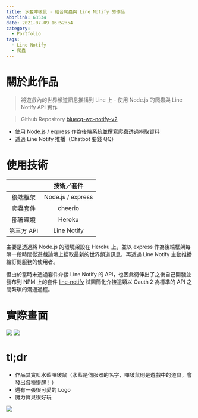 ```yaml
---
title: 水藍嗶啵鼠 - 結合爬蟲與 Line Notify 的作品
abbrlink: 63534
date: 2021-07-09 16:52:54
category:
  - Portfolio
tags:
  - Line Notify
  - 爬蟲
---
```


# 關於此作品

> 將遊戲內的世界頻道訊息推播到 Line 上 - 使用 Node.js 的爬蟲與 Line Notify API 實作

> Github Repository [bluecg-wc-notify-v2](https://github.com/DahisC/Amigo-TravelerMap)

- 使用 Node.js / express 作為後端系統並撰寫爬蟲透過撈取資料
- 透過 Line Notify 推播（Chatbot 要錢 QQ）

# 使用技術

|            |    技術／套件     |
| :--------: | :---------------: |
|  後端框架  | Node.js / express |
|  爬蟲套件  |      cheerio      |
|  部署環境  |      Heroku       |
| 第三方 API |    Line Notify    |

主要是透過將 Node.js 的環境架設在 Heroku 上，並以 express 作為後端框架每隔一段時間從遊戲論壇上撈取最新的世界頻道訊息，再透過 Line Notify 主動推播給訂閱服務的使用者。

但由於當時未透過套件介接 Line Notify 的 API，也因此衍伸出了之後自己開發並發布到 NPM 上的套件 [line-notify](#) 試圖簡化介接這類以 Oauth 2 為標準的 API 之間繁瑣的溝通過程。

# 實際畫面

![](S__9093171.jpg)
![](S__9093173.jpg)

# tl;dr

- 作品其實叫水藍嗶啵鼠（水藍是伺服器的名字，嗶啵鼠則是遊戲中的道具，會發出各種提醒！）
- 還有一張很可愛的 Logo
- 魔力寶貝很好玩

![](logo.jpg)
